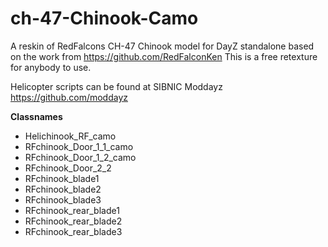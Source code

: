 # ch-47-Chinook-Camo
A reskin of RedFalcons CH-47 Chinook model for DayZ standalone based on the work from https://github.com/RedFalconKen
This is a free retexture for anybody to use.

Helicopter scripts can be found at SIBNIC Moddayz https://github.com/moddayz

**Classnames**
* Helichinook_RF_camo
* RFchinook_Door_1_1_camo
* RFchinook_Door_1_2_camo
* RFchinook_Door_2_2
* RFchinook_blade1
* RFchinook_blade2
* RFchinook_blade3
* RFchinook_rear_blade1
* RFchinook_rear_blade2
* RFchinook_rear_blade3
